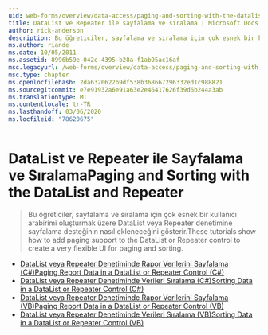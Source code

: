 ```yaml
---
uid: web-forms/overview/data-access/paging-and-sorting-with-the-datalist-and-repeater/index
title: DataList ve Repeater ile sayfalama ve sıralama | Microsoft Docs
author: rick-anderson
description: Bu öğreticiler, sayfalama ve sıralama için çok esnek bir kullanıcı arabirimi oluşturmak üzere DataList veya Repeater denetimine sayfalama desteğinin nasıl ekleneceğini gösterir.
ms.author: riande
ms.date: 10/05/2011
ms.assetid: 8996b59e-042c-4395-b28a-f1ab95ac16af
msc.legacyurl: /web-forms/overview/data-access/paging-and-sorting-with-the-datalist-and-repeater
msc.type: chapter
ms.openlocfilehash: 2da6320622b9df538b368667296332ed1c988821
ms.sourcegitcommit: e7e91932a6e91a63e2e46417626f39d6b244a3ab
ms.translationtype: MT
ms.contentlocale: tr-TR
ms.lasthandoff: 03/06/2020
ms.locfileid: "78620675"
---
```

# <a name="paging-and-sorting-with-the-datalist-and-repeater"></a><span data-ttu-id="5103b-103">DataList ve Repeater ile Sayfalama ve Sıralama</span><span class="sxs-lookup"><span data-stu-id="5103b-103">Paging and Sorting with the DataList and Repeater</span></span>

> <span data-ttu-id="5103b-104">Bu öğreticiler, sayfalama ve sıralama için çok esnek bir kullanıcı arabirimi oluşturmak üzere DataList veya Repeater denetimine sayfalama desteğinin nasıl ekleneceğini gösterir.</span><span class="sxs-lookup"><span data-stu-id="5103b-104">These tutorials show how to add paging support to the DataList or Repeater control to create a very flexible UI for paging and sorting.</span></span>

- [<span data-ttu-id="5103b-105">DataList veya Repeater Denetiminde Rapor Verilerini Sayfalama (C#)</span><span class="sxs-lookup"><span data-stu-id="5103b-105">Paging Report Data in a DataList or Repeater Control (C#)</span></span>](paging-report-data-in-a-datalist-or-repeater-control-cs.md)
- [<span data-ttu-id="5103b-106">DataList veya Repeater Denetiminde Verileri Sıralama (C#)</span><span class="sxs-lookup"><span data-stu-id="5103b-106">Sorting Data in a DataList or Repeater Control (C#)</span></span>](sorting-data-in-a-datalist-or-repeater-control-cs.md)
- [<span data-ttu-id="5103b-107">DataList veya Repeater Denetiminde Rapor Verilerini Sayfalama (VB)</span><span class="sxs-lookup"><span data-stu-id="5103b-107">Paging Report Data in a DataList or Repeater Control (VB)</span></span>](paging-report-data-in-a-datalist-or-repeater-control-vb.md)
- [<span data-ttu-id="5103b-108">DataList veya Repeater Denetiminde Verileri Sıralama (VB)</span><span class="sxs-lookup"><span data-stu-id="5103b-108">Sorting Data in a DataList or Repeater Control (VB)</span></span>](sorting-data-in-a-datalist-or-repeater-control-vb.md)
